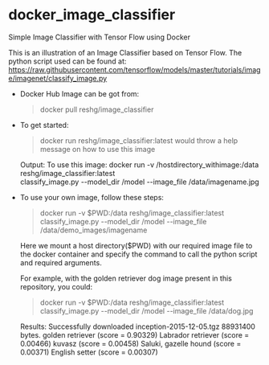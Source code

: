 # docker_image_classifier

Simple Image Classifier with Tensor Flow using Docker

This is an illustration of an Image Classifier based on Tensor Flow. 
The python script used can be found at: https://raw.githubusercontent.com/tensorflow/models/master/tutorials/image/imagenet/classify_image.py

- Docker Hub Image can be got from:
  > docker pull reshg/image_classifier

- To get started:

  > docker run reshg/image_classifier:latest
    would throw a help message on how to use this image
  
    Output: To use this image: docker run -v /hostdirectory_withimage:/data reshg/image_classifier:latest         
    classify_image.py --model_dir /model --image_file /data/imagename.jpg
  
      
- To use your own image, follow these steps:
  
  > docker run -v $PWD:/data reshg/image_classifier:latest classify_image.py --model_dir /model --image_file 
  /data/demo_images/imagename
  
  Here we mount a host directory($PWD) with our required image file to the docker container and specify the command to call   the python script and required arguments. 
  
  For example, with the golden retriever dog image present in this repository, you could:
  
  > docker run -v $PWD:/data reshg/image_classifier:latest classify_image.py 
  --model_dir /model --image_file /data/dog.jpg
  
  Results: 
  Successfully downloaded inception-2015-12-05.tgz 88931400 bytes.
  golden retriever (score = 0.90329)
  Labrador retriever (score = 0.00466)
  kuvasz (score = 0.00458)
  Saluki, gazelle hound (score = 0.00371)
  English setter (score = 0.00307)
  
